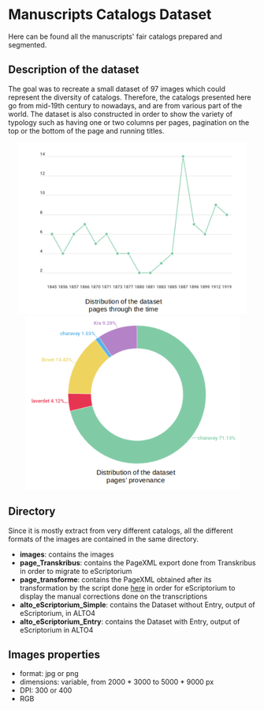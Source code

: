 # Manuscripts Catalogs Dataset

Here can be found all the manuscripts' fair catalogs prepared and segmented.

## Description of the dataset

The goal was to recreate a small dataset of 97 images which could represent the diversity of catalogs. Therefore, the catalogs presented here go from mid-19th century to nowadays, and are from various part of the world. The dataset is also constructed in order to show the variety of typology such as having one or two columns per pages, pagination on the top or the bottom of the page and running titles.
<p class="float" align="center">
  <img src="/images/Catman_time.png" height="350"/>
  <img src="/images/Catman_prov.png" height="350"/>
  </p>
  
## Directory
Since it is mostly extract from very different catalogs, all the different formats of the images are contained in the same directory.

- **images**: contains the images
- **page_Transkribus**: contains the PageXML export done from Transkribus in order to migrate to eScriptorium
- **page_transforme**: contains the PageXML obtained after its transformation by the script done [here](https://github.com/Heresta/BAO_Stage_DH_ENS_2021/tree/main/CorrectionPageXMLeScriptorium) in order for eScriptorium to display the manual corrections done on the transcriptions
- **alto_eScriptorium_Simple**: contains the Dataset without Entry, output of eScriptorium, in ALTO4
- **alto_eScriptorium_Entry**: contains the Dataset with Entry, output of eScriptorium in ALTO4

## Images properties
- format: jpg or png
- dimensions: variable, from 2000 * 3000 to 5000 * 9000 px
- DPI: 300 or 400 
- RGB
